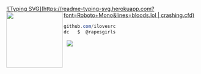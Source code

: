 [![Typing SVG](https://readme-typing-svg.herokuapp.com?font=Roboto+Mono&lines=bloods.lol | crashing.cfd)](https://git.io/typing-svg)
<img align="left" src="https://upload.wikimedia.org/wikipedia/commons/thumb/3/34/Red_star.svg/220px-Red_star.svg.png" width="147"/> 

```csharp
github.com/ilovesrc
dc   $  @rapesgirls
```
&zwnj; 
&zwnj; 
![](https://komarev.com/ghpvc/?username=ilovesrc)
